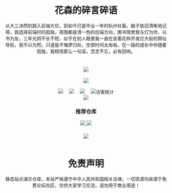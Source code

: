 <!-- 碎言碎语 -->
<h1 align="center">花森的碎言碎语</h1>
<p align="center">从大三决然的跳入前端大坑，到如今已是毕业一年的杭州社畜。脑子依旧清晰地记得，我选择前端时的孤独，周围都是清一色的后端方向，图书馆里我与灯为伴，以书为友。三年光阴不长不短，似乎在别人眼里我一直在变着花样开发烂大街的网址导航，我不以为然。只道是不悔梦归处，空恨时间太匆匆。在一路的成长中伴随着孤独，我相信那么一句话，念念不忘，必有回响。</p>

<!-- 打字动效 -->
<h1 align="center">
  <a href="https://sunguoqi.com/">
    <img src="https://readme-typing-svg.herokuapp.com/?lines=console.log('森林覆盖的岛屿花开遍地美好都将与约而至')&center=true&size=14">
  </a>
</h1>

<!-- 敲代码的图片 -->
<div align="center" ><img order-radius="100px" src="https://cdn.jsdelivr.net/gh/sun0225SUN/photos/images/202108300019556.gif"/></div>

<!-- 分行 -->
<br>

<!-- 个人资料徽标 -->
<div align="center">
  <a href="http://huasen.cc/"><img src="https://img.shields.io/badge/website-网站-blue"></a>&emsp;
  <a href="https://blog.csdn.net/L184820911/"><img src="https://img.shields.io/badge/CSDN-CSDN-c32136"></a>&emsp;
  <a href="https://space.bilibili.com/241546158/"><img src="https://img.shields.io/badge/bilibili-B站-ff69b4"></a>&emsp;
  <img src="https://visitor-badge.glitch.me/badge?page_id=huasenjio" alt="访客统计" />
</div>

<!-- banner -->
<div align="center"><img src="https://cdn.jsdelivr.net/gh/sun0225SUN/photos/images/202110311924844.png" /></div>

<!-- 展示项目 -->
<h3 align="center">推荐仓库</h3>
<div align="center">
  <a href="">
    <img src="https://github-readme-stats.vercel.app/api/pin/?username=huasenjio&repo=huasen-portal&theme=dark&bg_color=0d1117&hide_border=true" />
  </a>
  <a href="">
    <img src="https://github-readme-stats.vercel.app/api/pin/?username=huasenjio&repo=huasen-example&theme=dark&bg_color=0d1117&hide_border=true" />
  </a>
</div>

<!-- 访客图 -->
<h3 align="center"></h3>
<div align="center"> <img src="https://activity-graph.herokuapp.com/graph?username=huasenjio&theme=xcode" /> </div>

<!-- 分行 -->
<br>

<!-- 免责声明 -->
<h1 align="center">免责声明</h1>
<p align="center">静态站点演示仓库，本站严格遵守中华人民共和国相关法律。一切资源均来源于免费论坛社区，仅供大家学习交流，请勿用于商业用途！</p>


